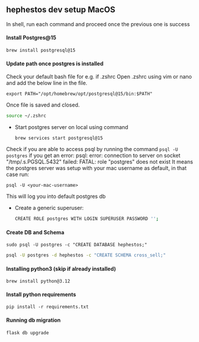 ## hephestos dev setup MacOS
In shell, run each command and proceed once the previous one is success

#### Install Postgres@15
```shell
brew install postgresql@15
```

#### Update path once postgres is installed
Check your default bash file
for e.g. if .zshrc
Open .zshrc using vim or nano and add the below line in the file.
```shell
export PATH="/opt/homebrew/opt/postgresql@15/bin:$PATH"
```
Once file is saved and closed.
```sh
source ~/.zshrc
```
* Start postgres server on local using command
  ```shell
  brew services start postgresql@15
  ```
Check if you are able to access psql by running the command `psql -U postgres`
if you get an error: psql: error: connection to server on socket "/tmp/.s.PGSQL.5432" failed: FATAL:  role "postgres" does not exist
It means the postgres server was setup with your mac username as default, in that case run:
```shell
psql -U <your-mac-username>
```
This will log you into default postgres db
* Create a generic superuser:
  ```sh
  CREATE ROLE postgres WITH LOGIN SUPERUSER PASSWORD '';
  ```

#### Create DB and Schema
  ```shell
  sudo psql -U postgres -c "CREATE DATABASE hephestos;"
  ```
  ```sh
  psql -U postgres -d hephestos -c "CREATE SCHEMA cross_sell;"
  ```

#### Installing python3 (skip if already installed)
```shell
brew install python@3.12
```

#### Install python requirements 
```shell
pip install -r requirements.txt
```
#### Running db migration
```shell
flask db upgrade
```

